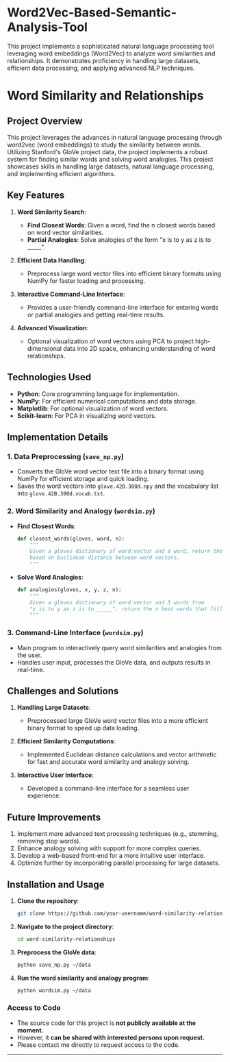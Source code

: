 # Word2Vec-Based-Semantic-Analysis-Tool
This project implements a sophisticated natural language processing tool leveraging word embeddings (Word2Vec) to analyze word similarities and relationships. It demonstrates proficiency in handling large datasets, efficient data processing, and applying advanced NLP techniques.


# Word Similarity and Relationships

## Project Overview

This project leverages the advances in natural language processing through word2vec (word embeddings) to study the similarity between words. Utilizing Stanford's GloVe project data, the project implements a robust system for finding similar words and solving word analogies. This project showcases skills in handling large datasets, natural language processing, and implementing efficient algorithms.

## Key Features

1. **Word Similarity Search**:
   - **Find Closest Words**: Given a word, find the n closest words based on word vector similarities.
   - **Partial Analogies**: Solve analogies of the form "x is to y as z is to _____".

2. **Efficient Data Handling**:
   - Preprocess large word vector files into efficient binary formats using NumPy for faster loading and processing.

3. **Interactive Command-Line Interface**:
   - Provides a user-friendly command-line interface for entering words or partial analogies and getting real-time results.

4. **Advanced Visualization**:
   - Optional visualization of word vectors using PCA to project high-dimensional data into 2D space, enhancing understanding of word relationships.

## Technologies Used

- **Python**: Core programming language for implementation.
- **NumPy**: For efficient numerical computations and data storage.
- **Matplotlib**: For optional visualization of word vectors.
- **Scikit-learn**: For PCA in visualizing word vectors.

## Implementation Details

### 1. Data Preprocessing (`save_np.py`)
- Converts the GloVe word vector text file into a binary format using NumPy for efficient storage and quick loading.
- Saves the word vectors into `glove.42B.300d.npy` and the vocabulary list into `glove.42B.300d.vocab.txt`.

### 2. Word Similarity and Analogy (`wordsim.py`)
- **Find Closest Words**:
    ```python
    def closest_words(gloves, word, n):
        """
        Given a gloves dictionary of word:vector and a word, return the n nearest words
        based on Euclidean distance between word vectors.
        """
    ```

- **Solve Word Analogies**:
    ```python
    def analogies(gloves, x, y, z, n):
        """
        Given a gloves dictionary of word:vector and 3 words from
        "x is to y as z is to _____", return the n best words that fill in the blank.
        """
    ```

### 3. Command-Line Interface (`wordsim.py`)
- Main program to interactively query word similarities and analogies from the user.
- Handles user input, processes the GloVe data, and outputs results in real-time.

## Challenges and Solutions

1. **Handling Large Datasets**: 
   - Preprocessed large GloVe word vector files into a more efficient binary format to speed up data loading.
   
2. **Efficient Similarity Computations**:
   - Implemented Euclidean distance calculations and vector arithmetic for fast and accurate word similarity and analogy solving.

3. **Interactive User Interface**:
   - Developed a command-line interface for a seamless user experience.

## Future Improvements

1. Implement more advanced text processing techniques (e.g., stemming, removing stop words).
2. Enhance analogy solving with support for more complex queries.
3. Develop a web-based front-end for a more intuitive user interface.
4. Optimize further by incorporating parallel processing for large datasets.

## Installation and Usage

1. **Clone the repository**:
    ```bash
    git clone https://github.com/your-username/word-similarity-relationships.git
    ```

2. **Navigate to the project directory**:
    ```bash
    cd word-similarity-relationships
    ```

3. **Preprocess the GloVe data**:
    ```bash
    python save_np.py ~/data
    ```

4. **Run the word similarity and analogy program**:
    ```bash
    python wordsim.py ~/data
    ```

### Access to Code

- The source code for this project is **not publicly available at the moment.**
- However, it **can be shared with interested persons upon request.**
- Please contact me directly to request access to the code.

---

